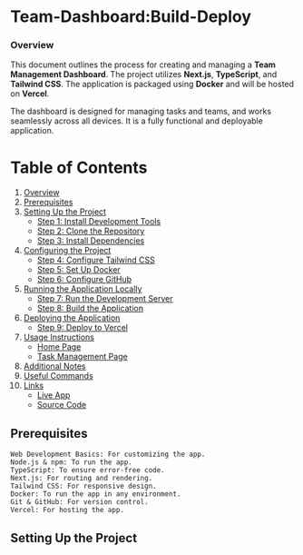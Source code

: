 # Team-Dashboard:Build-Deploy
### Overview
This document outlines the process for creating and managing a **Team Management Dashboard**. The project utilizes **Next.js**, **TypeScript**, and **Tailwind CSS**. The application is packaged using **Docker** and will be hosted on **Vercel**.

The dashboard is designed for managing tasks and teams, and works seamlessly across all devices. It is a fully functional and deployable application.


# Table of Contents

1. [Overview](#overview)
2. [Prerequisites](#prerequisites)
3. [Setting Up the Project](#setting-up-the-project)
   - [Step 1: Install Development Tools](#step-1-install-development-tools)
   - [Step 2: Clone the Repository](#step-2-clone-the-repository)
   - [Step 3: Install Dependencies](#step-3-install-dependencies)
4. [Configuring the Project](#configuring-the-project)
   - [Step 4: Configure Tailwind CSS](#step-4-configure-tailwind-css)
   - [Step 5: Set Up Docker](#step-5-set-up-docker)
   - [Step 6: Configure GitHub](#step-6-configure-github)
5. [Running the Application Locally](#running-the-application-locally)
   - [Step 7: Run the Development Server](#step-7-run-the-development-server)
   - [Step 8: Build the Application](#step-8-build-the-application)
6. [Deploying the Application](#deploying-the-application)
   - [Step 9: Deploy to Vercel](#step-9-deploy-to-vercel)
7. [Usage Instructions](#usage-instructions)
   - [Home Page](#home-page)
   - [Task Management Page](#task-management-page)
8. [Additional Notes](#additional-notes)
9. [Useful Commands](#useful-commands)
10. [Links](#links)
    - [Live App](#live-app)
    - [Source Code](#source-code)
   

## Prerequisites

    Web Development Basics: For customizing the app.
    Node.js & npm: To run the app.
    TypeScript: To ensure error-free code.
    Next.js: For routing and rendering.
    Tailwind CSS: For responsive design.
    Docker: To run the app in any environment.
    Git & GitHub: For version control.
    Vercel: For hosting the app.
    
## Setting Up the Project

    



